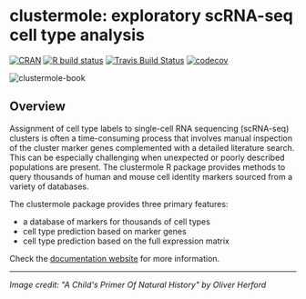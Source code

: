 # clustermole: exploratory scRNA-seq cell type analysis

[![CRAN](https://www.r-pkg.org/badges/version/clustermole)](https://cran.r-project.org/package=clustermole)
[![R build status](https://github.com/igordot/clustermole/workflows/R-CMD-check/badge.svg)](https://github.com/igordot/clustermole/actions)
[![Travis Build Status](https://travis-ci.com/igordot/clustermole.svg?branch=master)](https://travis-ci.com/igordot/clustermole)
[![codecov](https://codecov.io/gh/igordot/clustermole/branch/master/graph/badge.svg)](https://codecov.io/gh/igordot/clustermole)

![clustermole-book](https://user-images.githubusercontent.com/6363505/72761156-12414280-3ba9-11ea-87de-57ff6cd690bb.png)

## Overview

Assignment of cell type labels to single-cell RNA sequencing (scRNA-seq) clusters is often a time-consuming process that involves manual inspection of the cluster marker genes complemented with a detailed literature search.
This can be especially challenging when unexpected or poorly described populations are present.
The clustermole R package provides methods to query thousands of human and mouse cell identity markers sourced from a variety of databases.

The clustermole package provides three primary features:

* a database of markers for thousands of cell types
* cell type prediction based on marker genes
* cell type prediction based on the full expression matrix

Check the [documentation website](https://igordot.github.io/clustermole/) for more information.

---

*Image credit: "A Child's Primer Of Natural History" by Oliver Herford*
